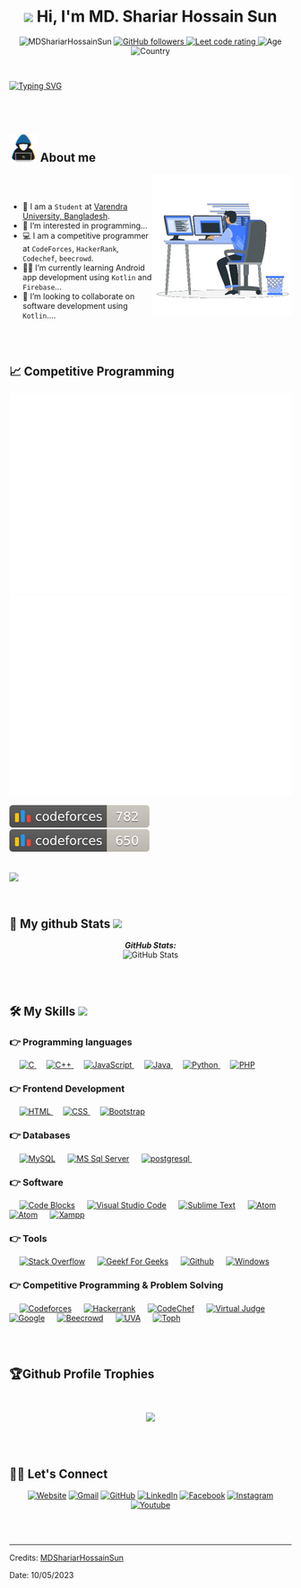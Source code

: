 <h1 align="center"><img src="https://media.giphy.com/media/hvRJCLFzcasrR4ia7z/giphy.gif" width="35"> Hi, I'm MD. Shariar Hossain Sun</h1>

<p align="center"> <img src="https://komarev.com/ghpvc/?username=MDShariarHossainSun&label=Profile%20views&color=32CD32&style=plastic" alt="MDShariarHossainSun"/>
<a href="https://github.com/MDShariarHossainSun" target="_blank">
    <img alt="GitHub followers" src="https://img.shields.io/github/followers/MDShariarHossainSun?label=Github%20followers&style=plastic&color=32CD32">
</a> 
	<a href="https://leetcode.com/sun01822/">
	  <img src="https://cp-logo.vercel.app/leetcode/sun01822?label=Github%20followers&style=plastic&color=32CD32" alt="Leet code rating" />
 </a>
<img alt="Age" src="https://img.shields.io/badge/Age-23-%23FF0000.svg?style=plastic&color=32CD32">
<img alt="Country" src="https://img.shields.io/badge/Lives-Bangladesh-%23FF0000.svg?style=plastic&color=3EA055" />
<br>
</p>

<br>

<a href="https://git.io/typing-svg"><img src="https://readme-typing-svg.herokuapp.com?font=Fira+Code&size=40&pause=1000&color=29E92D&center=true&vCenter=true&width=1200&height=100&lines=I+am+MD.+Shariar+Hossain+Sun;Computer+Science+Student;C+Programming+%7C+CPP+%7C+Java+%7C+PHP+%7C+Kotlin;DS%20|%20Algorithms%20|%20OOP%20;Always+Learning+New+Programming+Languages" alt="Typing SVG" /></a>

<br> 
<br>

<h2><picture> <img src = "https://github.com/MDShariarHossainSun/MDShariarHossainSun/blob/main/images/me.gif?raw=true" width = 50px>  </picture> About me</h2>
<picture> <img align="right" src="https://github.com/MDShariarHossainSun/MDShariarHossainSun/blob/main/images/computer.gif?raw=true" width = 250px></picture>
<br><br>


- :school: I am a `Student` at [Varendra University, Bangladesh](https://vu.edu.bd/).
- :eyes: I’m interested in programming...<br>
- :computer: I am a competitive programmer at `CodeForces`,  `HackerRank`, `Codechef`, `beecrowd`.<br>
- :student: I’m currently learning Android app development using `Kotlin` and `Firebase`...<br>
- :revolving_hearts: I’m looking to collaborate on software development using `Kotlin`.... <br>


<br>
<br>
<h2><b>&#128200; Competitive Programming</b></h2>

![](https://raw.githubusercontent.com/MDShariarHossainSun/Codeforces-Stats/main/output/light_card.svg#gh-dark-mode-only)
![](https://raw.githubusercontent.com/MDShariarHossainSun/Codeforces-Stats/main/output/light_card.svg)

![](https://raw.githubusercontent.com/MDShariarHossainSun/Codeforces-Stats/main/output/max_rating.svg)
![](https://raw.githubusercontent.com/MDShariarHossainSun/Codeforces-Stats/main/output/rating.svg)
<br><br><br>
<img height="273em" src="https://leetcard.jacoblin.cool/sun01822?theme=light&font=Karma&ext=contest" />

<!---
MDShariarHossainSun/MDShariarHossainSun is a ✨ special ✨ repository because its `README.md` (this file) appears on your GitHub profile.
You can click the Preview link to take a look at your changes.
--->

<br>

<h2>👀 My github Stats <img src = "https://i.pinimg.com/originals/65/c4/f4/65c4f452571be1261e9c623f7da488ac.gif" width = 35px></h2> 

<div>
<!--   <p align="center">
    <b><em>Now listening to:</em></b> <br/>
    <img src="https://spotify-github-profile.vercel.app/api/view?uid=MDShariarHossainSun&cover_image=true&theme=novatorem" alt="Now Listenting to" />
  </p> -->
  
  <p align="center">
  <b><em>GitHub Stats:</em></b> <br/>
    <img src="https://github-readme-streak-stats.herokuapp.com/?user=MDShariarHossainSun" alt="GitHub Stats" /> <br/><br/>
  
</div>

<br>

## 🛠️ My Skills <img src = "https://media2.giphy.com/media/QssGEmpkyEOhBCb7e1/giphy.gif?cid=ecf05e47a0n3gi1bfqntqmob8g9aid1oyj2wr3ds3mg700bl&rid=giphy.gif" width = 32px>

### 👉 Programming languages

<p align="left"> 
  &emsp; 
  <a href="https://www.cprogramming.com/" target="_blank"> 
    <img alt="C" src="https://img.shields.io/badge/C%20-%232370ED.svg?style=plastic&logo=c&logoColor=white">
  </a> 
  &emsp;
  <a href="https://www.w3schools.com/cpp/" target="_blank"> 
    <img alt="C++" src="https://img.shields.io/badge/C++%20-%2300599C.svg?style=plastic&logo=c%2B%2B&logoColor=white">
  </a> 
  &emsp;
  <a href="https://developer.mozilla.org/en-US/docs/Web/JavaScript" target="_blank"> 
     <img alt="JavaScript" src="https://img.shields.io/badge/JavaScript%20-%23F7DF1E.svg?style=plastic&logo=javascript&logoColor=black">
   </a>
  &emsp;
  <a href="https://www.java.com" target="_blank"> 
    <img alt="Java" src="https://img.shields.io/badge/Java-%23007396.svg?style=plastic&logo=java&logoColor=white">
  </a>
  &emsp;
   <a href="https://www.python.org" target="_blank">
    <img alt="Python" src="https://img.shields.io/badge/Python%20-%2300599C.svg?style=plastic&logo=python&logoColor=yellow">
  </a>
  &emsp;
  <a href="https://www.php.net/">
    <img alt="PHP" src="https://img.shields.io/badge/PHP-%23777BB4.svg?style=plastic&logo=php&logoColor=white"/>
  </a>
</p>

### 👉 Frontend Development
<p align="left"> 
  &emsp; 
  <a href="https://www.w3.org/html/" target="_blank"> 
   <img alt="HTML" src="https://img.shields.io/badge/HTML5%20-%23E34F26.svg?style=plastic&logo=html5&logoColor=white">
  </a>   
  &emsp;
  <a href="https://www.w3schools.com/css/" target="_blank">
    <img alt="CSS" src="https://img.shields.io/badge/CSS%20-%231572B6.svg?style=plastic&logo=css3&logoColor=white">
  </a> 
   &emsp;
  <a href="https://getbootstrap.com" target="_blank"> 
    <img alt="Bootstrap" src="https://img.shields.io/badge/Bootstrap-%23563D7C.svg?style=plastic&logo=bootstrap&logoColor=white"/>
  </a>
</p>

### 👉 Databases
<p align="left">
  &emsp;
    <a href="https://www.mysql.com/"><img alt="MySQL" src="https://img.shields.io/badge/-MySQL-FF7F50?style=plastic&logo=mysql&logoColor=white"></a>
  &emsp;
    <a href="https://www.microsoft.com/en-us/sql-server/sql-server-2019"><img alt="MS Sql Server" src="https://img.shields.io/badge/-Sql%20Server-CC2927?style=plastic&logo=microsoft-sql-server&logoColor=ffffff"></a>
  &emsp;
  <a href="https://www.postgresql.org" target="_blank"> 
    <img src="https://img.shields.io/badge/postgreSQL-4169E1.svg?style=plastic&logo=postgresql&logoColor=white"
      alt="postgresql"/> 
  </a>
  &emsp;
</p>

### 👉 Software 
<p>
 &emsp;
    <a href="#"><img alt="Code Blocks" src="https://img.shields.io/badge/CodeBlocks-%23FF0000.svg?style=plastic&logo=codeblocks&logoColor=white"></a>
  &emsp;
    <a href="#"><img alt="Visual Studio Code" src="https://img.shields.io/badge/Visual%20Studio%20Code-0078d7.svg?style=plastic&logo=visual-studio-code&logoColor=white"></a>
  &emsp;
    <a href="#"><img alt="Sublime Text" src="https://img.shields.io/badge/Sublime%20Text-5C5551.svg?style=plastic&logo=sublime-text&logoColor=white"></a>
  &emsp;
    <a href="#"><img alt="Atom" src="https://img.shields.io/badge/atom-%2366595C.svg?&style=plastic&logo=atom&logoColor=white" /></a>
  &emsp;
    <a href="#"><img alt="Atom" src="https://img.shields.io/badge/Apache%20Netbeans-%1B6AC6.svg?&style=plastic&logo=apache-netbeans&logoColor=white" /></a>
  &emsp;
    <a href="#"><img alt="Xampp" src="https://img.shields.io/badge/Xampp-FE7A16?&style=plastic&logo=xampp&logoColor=white"></a>
  &emsp;
</p>

### 👉 Tools
<p>
  &emsp;
    <a href="#"><img alt="Stack Overflow" src="https://img.shields.io/badge/-Stack%20Overflow-E5E4E2?style=plastic&logo=stack-overflow&logoColor=orange"></a>
  &emsp;
    <a href="#"><img alt="Geekf For Geeks" src="https://img.shields.io/badge/geeksforgeeks-%230F9D58.svg?style=plastic&logo=geeksforgeeks&logoColor=white"></a>
  &emsp;
    <a href="#"><img alt="Github" src="https://img.shields.io/badge/-GitHub-181717?style=plastic&logo=github"></a> 
  &emsp;
    <a href="#"><img alt="Windows" src="http://img.shields.io/badge/-Windows-0078D6?style=plastic&logo=windows&logoColor=ffffff"></a>
  &emsp;
</p>

### 👉 Competitive Programming & Problem Solving
<p>
  &emsp;
    <a href="https://codeforces.com/profile/ShariarHossain"><img alt = "Codeforces" src="https://img.shields.io/badge/codeforces%20-%231F8ACB.svg?style=plastic&logo=codeforces&logoColor=white" /></a>	
  &emsp;
    <a href="https://www.hackerrank.com/ShariarHossain"><img alt = "Hackerrank" src="https://img.shields.io/badge/hackerrank-%232EC866.svg?style=plastic&logo=hackerrank&logoColor=white" /></a>
  &emsp;
    <a href="https://www.codechef.com/users/sun01822"><img alt = "CodeChef" src="https://img.shields.io/badge/codechef-%235B4638.svg?style=plastic&logo=codechef&logoColor=white" /></a>
  &emsp;
    <a href="https://vjudge.net/user/Sun01822"><img alt = "Virtual Judge" src="https://img.shields.io/badge/Virtual%20Judge-%23F7DF1E.svg?style=plastic&logo=vjudge&logoColor=white" /></a>
  &emsp;
    <a href="#"><img alt = "Google" src="https://img.shields.io/badge/google-%234285F4.svg?style=plastic&logo=google&logoColor=white" /></a>
  &emsp;
    <a href="https://www.beecrowd.com.br/judge/en/profile/457135"><img alt = "Beecrowd" src="https://img.shields.io/badge/beecrowd-%23F2BB13.svg?&style=plastic&logo=beecrowd&logoColor=white" /></a>
   &emsp;
    <a href="https://onlinejudge.org/index.php?option=com_comprofiler&Itemid=3"><img alt = "UVA" src="https://img.shields.io/badge/UVa-%20FF69B4.svg?&style=plastic&logo=uva&logoColor=black" /></a>
   &emsp;
    <a href="https://toph.co/u/ShariarHossain"><img alt = "Toph" src="https://img.shields.io/badge/toph-%2300599C.svg?&style=plastic&logo=toph&logoColor=white" /></a>
</p>

<br>
<br>


##  🏆Github Profile Trophies
<br>
<p align="center">
	<img src="https://github-profile-trophy.vercel.app/?username=sun01822&theme=juicyfresh&no-bg=true&row=2&column=4&margin-w=15&margin-h=20" />
</p>
<br>
<br>


## 🙋‍♀️ Let's Connect
<p align="center">
  	<a href="#" title="Website"><img src="https://img.icons8.com/bubbles/50/000000/web.png" alt="Website"/></a>
	<a href="mailto:mdshariarhossainsun01822@gmail.com" title="Gmail"><img src="https://img.icons8.com/bubbles/50/000000/gmail.png" alt="Gmail"/></a>
	<a href="https://github.com/MDShariarHossainSun" title="GitHub"><img src="https://img.icons8.com/bubbles/50/000000/github.png" alt="GitHub"/></a>
	<a href="https://www.linkedin.com/in/md-shariar-hossain-sun-aa77621ab/" title="LinkedIn"><img src="https://img.icons8.com/bubbles/50/000000/linkedin.png" alt="LinkedIn"/></a>
	<a href="https://www.facebook.com/sun01822/" title="Facebook"><img src="https://img.icons8.com/bubbles/50/000000/facebook-new.png" alt="Facebook"/></a>
	<a href="#" title="Instagram"><img src="https://img.icons8.com/bubbles/50/000000/instagram.png" alt="Instagram"/></a>
	<a href="https://www.youtube.com/channel/UCKDcAIXD1RwBoWnNwk6S4bg" title="Youtube"><img src="https://img.icons8.com/bubbles/50/000000/youtube.png" alt="Youtube"/></a>
</p>


<br>
<br>
<hr>
Credits: <a href="https://github.com/MDShariarHossainSun">MDShariarHossainSun</a>

Date: 10/05/2023

